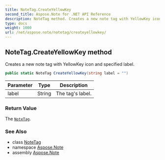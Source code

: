 ```yaml
---
title: NoteTag.CreateYellowKey
second_title: Aspose.Note for .NET API Reference
description: NoteTag method. Creates a new note tag with YellowKey icon and specified label
type: docs
weight: 1000
url: /net/aspose.note/notetag/createyellowkey/
---
```

## NoteTag.CreateYellowKey method

Creates a new note tag with YellowKey icon and specified label.

```csharp
public static NoteTag CreateYellowKey(string label = "")
```

| Parameter | Type | Description |
| --- | --- | --- |
| label | String | The tag's label. |

### Return Value

The [`NoteTag`](../).

### See Also

* class [NoteTag](../)
* namespace [Aspose.Note](../../notetag/)
* assembly [Aspose.Note](../../../)


